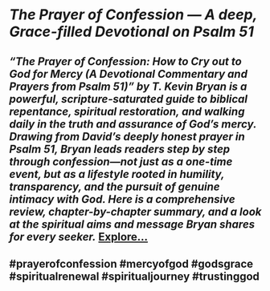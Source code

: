 # *The Prayer of Confession — A deep, Grace-filled Devotional on Psalm 51*
## *“The Prayer of Confession: How to Cry out to God for Mercy (A Devotional Commentary and Prayers from Psalm 51)” by T. Kevin Bryan is a powerful, scripture-saturated guide to biblical repentance, spiritual restoration, and walking daily in the truth and assurance of God’s mercy. Drawing from David’s deeply honest prayer in Psalm 51, Bryan leads readers step by step through confession—not just as a one-time event, but as a lifestyle rooted in humility, transparency, and the pursuit of genuine intimacy with God. Here is a comprehensive review, chapter-by-chapter summary, and a look at the spiritual aims and message Bryan shares for every seeker.* [Explore…](https://spiritualkhazaana.com/the-prayer-of-confession-a-deep-devotional/)
## #prayerofconfession #mercyofgod #godsgrace #spiritualrenewal #spiritualjourney #trustinggod
